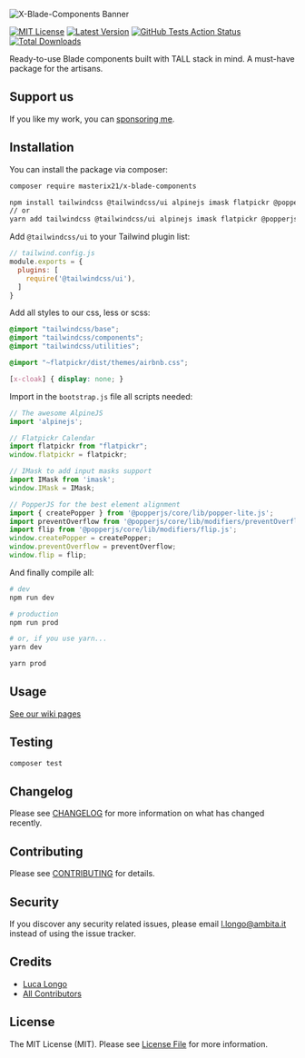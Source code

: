 ![X-Blade-Components Banner](https://github.com/masterix21/x-blade-components/blob/master/banner.png?raw=true)

[![MIT License](https://img.shields.io/github/license/masterix21/x-blade-components)](https://img.shields.io/github/license/masterix21/x-blade-components)
[![Latest Version](https://img.shields.io/github/v/release/masterix21/x-blade-components)](https://packagist.org/packages/masterix21/x-blade-components)
[![GitHub Tests Action Status](https://img.shields.io/github/workflow/status/masterix21/x-blade-components/Tests/master)](https://github.com/masterix21/x-blade-components/actions?query=workflow%3Arun-tests+branch%3Amaster)
[![Total Downloads](https://img.shields.io/packagist/dt/masterix21/x-blade-components.svg)](https://packagist.org/packages/masterix21/x-blade-components)


Ready-to-use Blade components built with TALL stack in mind. A must-have package for the artisans.

## Support us

If you like my work, you can [sponsoring me](https://github.com/sponsors/masterix21).

## Installation

You can install the package via composer:

```bash
composer require masterix21/x-blade-components

npm install tailwindcss @tailwindcss/ui alpinejs imask flatpickr @popperjs/core
// or
yarn add tailwindcss @tailwindcss/ui alpinejs imask flatpickr @popperjs/core
```

Add `@tailwindcss/ui` to your Tailwind plugin list:
```js
// tailwind.config.js
module.exports = {
  plugins: [
    require('@tailwindcss/ui'),
  ]
}
```

Add all styles to our css, less or scss:
```scss
@import "tailwindcss/base";
@import "tailwindcss/components";
@import "tailwindcss/utilities";

@import "~flatpickr/dist/themes/airbnb.css";

[x-cloak] { display: none; }
```

Import in the `bootstrap.js` file all scripts needed:
```js
// The awesome AlpineJS
import 'alpinejs';

// Flatpickr Calendar
import flatpickr from "flatpickr";
window.flatpickr = flatpickr;

// IMask to add input masks support
import IMask from 'imask';
window.IMask = IMask;

// PopperJS for the best element alignment
import { createPopper } from '@popperjs/core/lib/popper-lite.js';
import preventOverflow from '@popperjs/core/lib/modifiers/preventOverflow.js';
import flip from '@popperjs/core/lib/modifiers/flip.js';
window.createPopper = createPopper;
window.preventOverflow = preventOverflow;
window.flip = flip;
```

And finally compile all:
```bash
# dev
npm run dev 

# production
npm run prod

# or, if you use yarn...
yarn dev

yarn prod
```

## Usage

[See our wiki pages](https://github.com/masterix21/x-blade-components/wiki)

## Testing

``` bash
composer test
```

## Changelog

Please see [CHANGELOG](CHANGELOG.md) for more information on what has changed recently.

## Contributing

Please see [CONTRIBUTING](CONTRIBUTING.md) for details.

## Security

If you discover any security related issues, please email l.longo@ambita.it instead of using the issue tracker.

## Credits

- [Luca Longo](https://github.com/masterix21)
- [All Contributors](../../contributors)

## License

The MIT License (MIT). Please see [License File](LICENSE.md) for more information.
